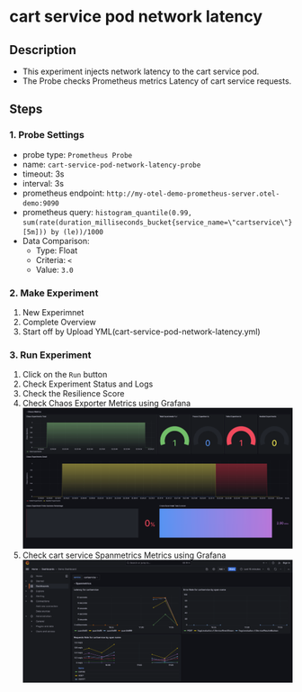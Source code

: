 # cart service pod network latency
## Description
- This experiment injects network latency to the cart service pod.
- The Probe checks Prometheus metrics Latency of cart service requests.
## Steps
### 1. Probe Settings
- probe type: `Prometheus Probe`
- name: `cart-service-pod-network-latency-probe`
- timeout: 3s
- interval: 3s
- prometheus endpoint: `http://my-otel-demo-prometheus-server.otel-demo:9090`
- prometheus query: `histogram_quantile(0.99, sum(rate(duration_milliseconds_bucket{service_name=\"cartservice\"}[5m])) by (le))/1000`
- Data Comparison:
  - Type: Float
  - Criteria: `<`
  - Value: `3.0`
### 2. Make Experiment
1. New Experimnet
2. Complete Overview
3. Start off by Upload YML(cart-service-pod-network-latency.yml)
### 3. Run Experiment
1. Click on the `Run` button
2. Check Experiment Status and Logs
3. Check the Resilience Score
4. Check Chaos Exporter Metrics using Grafana ![cart_service_pod_network_latency_experiment_result_dashboard.png](../screenshots/cart_service_pod_network_latency_experiment_result_dashboard.png)
5. Check cart service Spanmetrics Metrics using Grafana ![cartservice_spanmetrics.png](../screenshots/cartservice_spanmetrics.png)